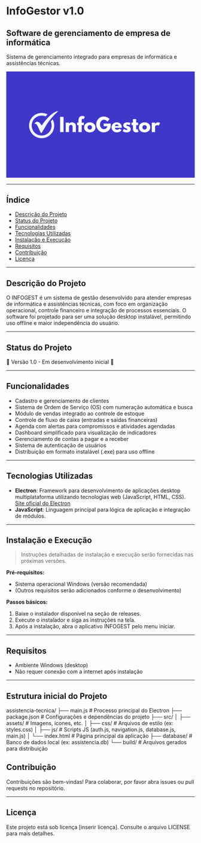 # InfoGestor v1.0 
## Software de gerenciamento de empresa de informática

Sistema de gerenciamento integrado para empresas de informática e assistências técnicas.

![Descrição da imagem](Frontend/src/assets/2.png)

---

## Índice

- [Descrição do Projeto](#descrição-do-projeto)
- [Status do Projeto](#status-do-projeto)
- [Funcionalidades](#funcionalidades)
- [Tecnologias Utilizadas](#tecnologias-utilizadas)
- [Instalação e Execução](#instalação-e-execução)
- [Requisitos](#requisitos)
- [Contribuição](#contribuição)
- [Licença](#licença)

---

## Descrição do Projeto

O INFOGEST é um sistema de gestão desenvolvido para atender empresas de informática e assistências técnicas, com foco em organização operacional, controle financeiro e integração de processos essenciais. O software foi projetado para ser uma solução desktop instalável, permitindo uso offline e maior independência do usuário.

---

## Status do Projeto

:construction: Versão 1.0 - Em desenvolvimento inicial :construction:

---

## Funcionalidades

- Cadastro e gerenciamento de clientes
- Sistema de Ordem de Serviço (OS) com numeração automática e busca
- Módulo de vendas integrado ao controle de estoque
- Controle de fluxo de caixa (entradas e saídas financeiras)
- Agenda com alertas para compromissos e atividades agendadas
- Dashboard simplificado para visualização de indicadores
- Gerenciamento de contas a pagar e a receber
- Sistema de autenticação de usuários
- Distribuição em formato instalável (.exe) para uso offline

---

## Tecnologias Utilizadas

- **Electron**: Framework para desenvolvimento de aplicações desktop multiplataforma utilizando tecnologias web (JavaScript, HTML, CSS).  
  [Site oficial do Electron](https://www.electronjs.org/)  
- **JavaScript**: Linguagem principal para lógica de aplicação e integração de módulos.

---

## Instalação e Execução

> Instruções detalhadas de instalação e execução serão fornecidas nas próximas versões.

**Pré-requisitos:**

- Sistema operacional Windows (versão recomendada)
- (Outros requisitos serão adicionados conforme o desenvolvimento)

**Passos básicos:**

1. Baixe o instalador disponível na seção de releases.
2. Execute o instalador e siga as instruções na tela.
3. Após a instalação, abra o aplicativo INFOGEST pelo menu iniciar.

---

## Requisitos

- Ambiente Windows (desktop)
- Não requer conexão com a internet após instalação

---

## Estrutura inicial do Projeto

assistencia-tecnica/
├── main.js                # Processo principal do Electron
├── package.json           # Configurações e dependências do projeto
├── src/
│   ├── assets/            # Imagens, ícones, etc.
│   ├── css/               # Arquivos de estilo (ex: styles.css)
│   ├── js/                # Scripts JS (auth.js, navigation.js, database.js, main.js)
│   └── index.html         # Página principal da aplicação
├── database/              # Banco de dados local (ex: assistencia.db)
└── build/                 # Arquivos gerados para distribuição


## Contribuição

Contribuições são bem-vindas! Para colaborar, por favor abra issues ou pull requests no repositório.

---

## Licença

Este projeto está sob licença [inserir licença]. Consulte o arquivo LICENSE para mais detalhes.
